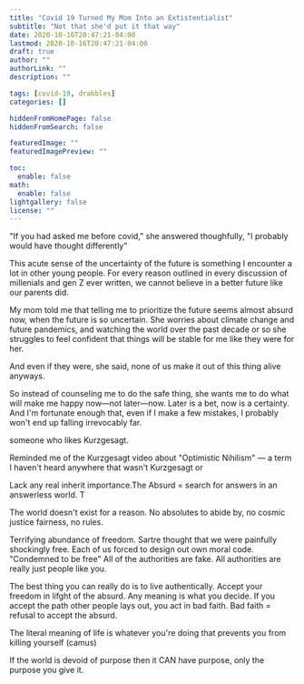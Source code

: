 ```yaml
---
title: "Covid 19 Turned My Mom Into an Extistentialist"
subtitle: "Not that she'd put it that way"
date: 2020-10-16T20:47:21-04:00
lastmod: 2020-10-16T20:47:21-04:00
draft: true
author: ""
authorLink: ""
description: ""

tags: [covid-19, drabbles]
categories: []

hiddenFromHomePage: false
hiddenFromSearch: false

featuredImage: ""
featuredImagePreview: ""

toc:
  enable: false
math:
  enable: false
lightgallery: false
license: ""
---
```


"If you had asked me before covid," she answered thoughfully, "I probably would have thought differently"

This acute sense of the uncertainty of the future is something I encounter a lot in other young people. For every reason outlined in every discussion of millenials and gen Z ever written, we cannot believe in a better future like our parents did.

My mom told me that telling me to prioritize the future seems almost absurd now, when the future is so uncertain. She worries about climate change and future pandemics, and watching the world over the past decade or so she struggles to feel confident that things will be stable for me like they were for her.

And even if they were, she said, none of us make it out of this thing alive anyways.

So instead of counseling me to do the safe thing, she wants me to do what will make me happy now—not later—now. Later is a bet, now is a certainty. And I'm fortunate enough that, even if I make a few mistakes, I probably won't end up falling irrevocably far. 

<!--more-->someone who likes Kurzgesagt.

Reminded me of the Kurzgesagt video about "Optimistic Nihilism" — a term I haven't heard anywhere that wasn't Kurzgesagt or 

Lack any real inherit importance.The Absurd = search for answers in an answerless world. T

The world doesn't exist for a reason. No absolutes to abide by, no cosmic justice fairness, no rules. 

Terrifying abundance of freedom. Sartre thought that we were painfully shockingly free. Each of us forced to design out own moral code. "Condemned to be free" All of the authorities are fake. All authorities are really just people like you. 

The best thing you can really do is to live authentically. Accept your freedom in lifght of the absurd. Any meaning is what you decide. If you accept the path other people lays out, you act in bad faith. Bad faith = refusal to accept the absurd. 

The literal meaning of life is whatever you're doing that prevents you from killing yourself (camus)

If the world is devoid of purpose then it CAN have purpose, only the purpose you give it. 